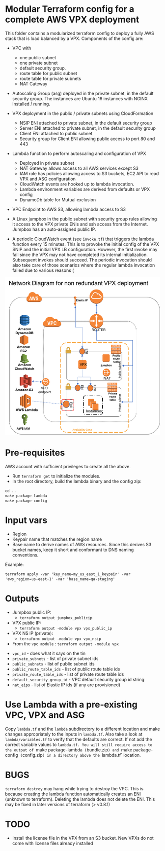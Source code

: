 # Modular Terraform config for a complete AWS VPX deployment
This folder contains a modularized terraform config to deploy a fully AWS stack that is load balanced by a VPX.
Components of the config are:

* VPC with
    - one public subnet
    - one private subnet 
    - default security group. 
    - route table for public subnet
    - route table for private subnets
    - NAT Gateway 

* Autoscaling Group (asg) deployed in the private subnet, in the default security group. The instances are Ubuntu 16 instances with NGINX installed / running.
* VPX deployment in the public / private subnets using CloudFormation
    - NSIP ENI attached to private subnet, in the default security group
    - Server ENI attached to private subnet, in the default security group
    - Client ENI attached to public subnet 
    - Security group for Client ENI allowing public access to port 80 and 443
* Lambda function to perform autoscaling and configuration of VPX
	- Deployed in private subnet 
	- NAT Gateway allows access to all AWS services except S3
	- IAM role has policies allowing access to S3 buckets, EC2 API to read VPX and ASG configuration
	- CloudWatch events are hooked up to lambda invocation.
	- Lambda environment variables are derived from defaults or VPX config
	- DynamoDb table for Mutual exclusion
* VPC Endpoint to AWS S3, allowing lambda access to S3
* A Linux jumpbox in the public subnet with security group rules allowing it access to the VPX private ENIs and ssh access from the Internet. Jumpbox has an auto-assigned public IP.
* A periodic CloudWatch event (see `invoke.tf`) that triggers the lambda function every 15 minutes. This is to provoke the initial config of the VPX SNIP and the initial VPX LB configuration. However, the first invoke may fail since the VPX may not have completed its internal initialization. Subsequent invokes should succeed. The periodic invocation should also take care of those scenarios where the regular lambda invocation failed due to various reasons (

<img src="../docs/aws_vpx_single.png" width="720"/>

# Pre-requisites
AWS account with sufficient privileges to create all the above. 
* Run `terraform get` to initialize the modules.
* In the root directory, build the lambda binary and the config zip:
```
cd ..
make package-lambda
make package-config
```

# Input vars
* Region
* Keypair name that matches the region name
* Base name to derive names of AWS resources. Since this derives S3 bucket names, keep it short and conformant to DNS naming conventions.

Example:
```
terraform apply -var 'key_name=my_us_east_1_keypair' -var 'aws_region=us-east-1' -var 'base_name=qa-staging'
```

# Outputs
* Jumpbox public IP:
  - `terraform output jumpbox_publicip`
* VPX public IP:
  - `terraform output -module vpx vpx_public_ip`
* VPX NS IP (private):
  - `terraform output -module vpx vpx_nsip`
* From the `vpc module` : `terraform output -module vpx`
 - `vpc_id` - does what it says on the tin
 - `private_subnets` - list of private subnet ids
 - `public_subnets` - list of public subnet ids
 - `public_route_table_ids` - list of public route table ids
 - `private_route_table_ids` - list of private route table ids
 - `default_security_group_id` - VPC default security group id string
 - `nat_eips` - list of Elastic IP ids (if any are provisioned)


# Use Lambda with a pre-existing VPC, VPX and ASG
Copy `lambda.tf` and the `lambda` subdirectory to a different location and make changes appropriately to the inputs in `lambda.tf`. Also take a look at `lambda/variables.tf` to verify that the defaults are correct. If not add the correct variable values to `lambda.tf. You will still require access to the output of `make package-lambda` (`bundle.zip`) and `make package-config` (`config.zip`) in a directory above the `lambda.tf` location.

# BUGS
`terraform destroy` may hang while trying to destroy the VPC. This is because creating the lambda function automatically creates an ENI (unknown to terraform). Deleting the lambda does not delete the ENI. This may be fixed in later versions of terraform (> v0.8.1)

# TODO
* Install the license file in the VPX from an S3 bucket. New VPXs do not come with license files already installed
